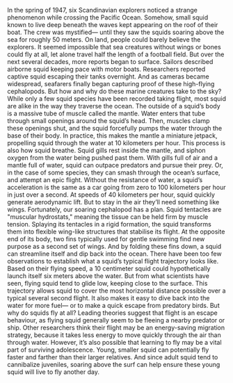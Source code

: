 In the spring of 1947, six Scandinavian explorers noticed a strange phenomenon while crossing the Pacific Ocean. Somehow, small squid  known to live deep beneath the waves kept appearing on the roof of their boat. The crew was mystified— until they saw the squids soaring above the sea for roughly 50 meters. On land, people could barely believe the explorers. It seemed impossible that sea creatures without wings or bones could fly at all, let alone travel half the length  of a football field. But over the next several decades, more reports began to surface. Sailors described airborne squid keeping pace with motor boats. Researchers reported captive squid escaping their tanks overnight. And as cameras became widespread, seafarers finally began capturing proof of these high-flying cephalopods. But how and why do  these marine creatures take to the sky? While only a few squid species  have been recorded taking flight, most squid are alike in the way  they traverse the ocean. The outside of a squid’s body is a massive tube of muscle called the mantle. Water enters that tube through small openings around the squid’s head. Then, muscles clamp  these openings shut, and the squid forcefully pumps the water through the base of their body. In practice, this makes the mantle a miniature jetpack, propelling squid through the water  at 10 kilometers per hour. This process is also how squid breathe. Squid gills rest inside the mantle, and siphon oxygen from the water being pushed past them. With gills full of air  and a mantle full of water, squid can outpace predators  and pursue their prey. Or, in the case of some species, they can  smash through the ocean’s surface, and attempt an epic flight. Without the resistance of water, a squid’s acceleration  is the same as a car going from zero to 100 kilometers  per hour in just over a second. At speeds of 40 kilometers per hour,  squid quickly generate aerodynamic lift. But to stay in the air they’ll need something like wings. Fortunately, our soaring cephalopod has a plan. Squid tentacles are "muscular hydrostats," meaning the tissue can be held firm by muscle tension. Splaying its tentacles  in a rigid formation, the squid transforms them  into flexible wing-like structures that stabilise its flight. At the opposite end of its body, two fins typically used for gentle swimming find new purpose as a second set of wings. And by folding these fins down, a squid can streamline itself and dip back into the ocean. There have been too few observations to establish what a squid’s  typical flight trajectory looks like. Based on their flying speed,  a 10 centimeter squid could hypothetically launch itself  six meters above the water. But from what scientists have seen, flying squid tend to glide low, keeping close to the surface. This trajectory allows squid to cover the most horizontal distance possible over a typical several second flight. It also makes it easy to dive back  into the water for more fuel— or to make a quick escape  from predatory birds. But why do squids fly at all? Leading theories suggest that flight is an escape behaviour, as flying squid generally seem  to be fleeing a nearby predator or ship. Other researchers think their flight may be an energy-saving migration strategy, because it takes less energy to move quickly through the air than through water. However, it’s also possible that learning to fly may be a vital part of surviving adolescence. Young, smaller squid can potentially fly faster and farther than their larger relatives. And since adult squid tend  to cannibalize juveniles, soaring above the surf can help ensure these young squid will live to fly another day. 
